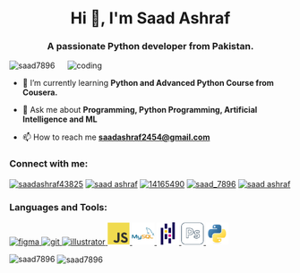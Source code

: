 <h1 align="center">Hi 👋, I'm Saad Ashraf</h1>
<h3 align="center">A passionate Python developer from Pakistan.</h3>
<img align="right" alt="coding" width="400" src="https://media0.giphy.com/media/H7f5ZGjvKXBaLbBigO/giphy.gif?cid=6c09b952rvgw3fkzdou239kbmkohoyfo79e9n8yxwfllaune&ep=v1_internal_gif_by_id&rid=giphy.gif&ct=s">

<p align="left"> <img src="https://komarev.com/ghpvc/?username=saad7896&label=Profile%20views&color=0e75b6&style=flat" alt="saad7896" /> </p>

- 🌱 I’m currently learning **Python and Advanced Python Course from Cousera.**

- 💬 Ask me about **Programming, Python Programming, Artificial Intelligence and ML**

- 📫 How to reach me **saadashraf2454@gmail.com**

<h3 align="left">Connect with me:</h3>
<p align="left">
<a href="https://twitter.com/saadashraf43825" target="blank"><img align="center" src="https://raw.githubusercontent.com/rahuldkjain/github-profile-readme-generator/master/src/images/icons/Social/twitter.svg" alt="saadashraf43825" height="30" width="40" /></a>
<a href="https://linkedin.com/in/saad ashraf" target="blank"><img align="center" src="https://raw.githubusercontent.com/rahuldkjain/github-profile-readme-generator/master/src/images/icons/Social/linked-in-alt.svg" alt="saad ashraf" height="30" width="40" /></a>
<a href="https://stackoverflow.com/users/14165490" target="blank"><img align="center" src="https://raw.githubusercontent.com/rahuldkjain/github-profile-readme-generator/master/src/images/icons/Social/stack-overflow.svg" alt="14165490" height="30" width="40" /></a>
<a href="https://instagram.com/saad_7896" target="blank"><img align="center" src="https://raw.githubusercontent.com/rahuldkjain/github-profile-readme-generator/master/src/images/icons/Social/instagram.svg" alt="saad_7896" height="30" width="40" /></a>
<a href="https://www.hackerrank.com/saad ashraf" target="blank"><img align="center" src="https://raw.githubusercontent.com/rahuldkjain/github-profile-readme-generator/master/src/images/icons/Social/hackerrank.svg" alt="saad ashraf" height="30" width="40" /></a>
</p>

<h3 align="left">Languages and Tools:</h3>
<p align="left"> <a href="https://www.figma.com/" target="_blank" rel="noreferrer"> <img src="https://www.vectorlogo.zone/logos/figma/figma-icon.svg" alt="figma" width="40" height="40"/> </a> <a href="https://git-scm.com/" target="_blank" rel="noreferrer"> <img src="https://www.vectorlogo.zone/logos/git-scm/git-scm-icon.svg" alt="git" width="40" height="40"/> </a> <a href="https://www.adobe.com/in/products/illustrator.html" target="_blank" rel="noreferrer"> <img src="https://www.vectorlogo.zone/logos/adobe_illustrator/adobe_illustrator-icon.svg" alt="illustrator" width="40" height="40"/> </a> <a href="https://developer.mozilla.org/en-US/docs/Web/JavaScript" target="_blank" rel="noreferrer"> <img src="https://raw.githubusercontent.com/devicons/devicon/master/icons/javascript/javascript-original.svg" alt="javascript" width="40" height="40"/> </a> <a href="https://www.mysql.com/" target="_blank" rel="noreferrer"> <img src="https://raw.githubusercontent.com/devicons/devicon/master/icons/mysql/mysql-original-wordmark.svg" alt="mysql" width="40" height="40"/> </a> <a href="https://pandas.pydata.org/" target="_blank" rel="noreferrer"> <img src="https://raw.githubusercontent.com/devicons/devicon/2ae2a900d2f041da66e950e4d48052658d850630/icons/pandas/pandas-original.svg" alt="pandas" width="40" height="40"/> </a> <a href="https://www.photoshop.com/en" target="_blank" rel="noreferrer"> <img src="https://raw.githubusercontent.com/devicons/devicon/master/icons/photoshop/photoshop-line.svg" alt="photoshop" width="40" height="40"/> </a> <a href="https://www.python.org" target="_blank" rel="noreferrer"> <img src="https://raw.githubusercontent.com/devicons/devicon/master/icons/python/python-original.svg" alt="python" width="40" height="40"/> </a> </p>

<p><img align="left" src="https://github-readme-stats.vercel.app/api/top-langs?username=saad7896&show_icons=true&locale=en&layout=compact" alt="saad7896" /></p>

<p>&nbsp;<img align="center" src="https://github-readme-stats.vercel.app/api?username=saad7896&show_icons=true&locale=en" alt="saad7896" /></p>

